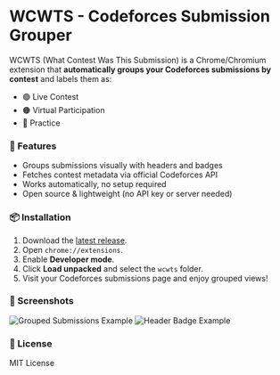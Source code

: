 # WCWTS - Codeforces Submission Grouper

WCWTS (What Contest Was This Submission) is a Chrome/Chromium extension that
**automatically groups your Codeforces submissions by contest** and labels them as:

- 🟢 Live Contest
- 🟠 Virtual Participation
- 🔵 Practice

### 🔧 Features
- Groups submissions visually with headers and badges
- Fetches contest metadata via official Codeforces API
- Works automatically, no setup required
- Open source & lightweight (no API key or server needed)

### 📦 Installation
1. Download the [latest release](https://github.com/ryen-x/wcwts/releases).
2. Open `chrome://extensions`.
3. Enable **Developer mode**.
4. Click **Load unpacked** and select the `wcwts` folder.
5. Visit your Codeforces submissions page and enjoy grouped views!

### 📸 Screenshots
![Grouped Submissions Example](docs/screenshot1.png)
![Header Badge Example](docs/screenshot2.png)

### 📝 License
MIT License

